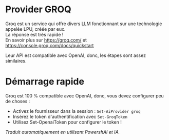 ﻿# Provider GROQ

Groq est un service qui offre divers LLM fonctionnant sur une technologie appelée LPU, créée par eux.  
La réponse est très rapide !  
En savoir plus sur https://groq.com/ et https://console.groq.com/docs/quickstart  

Leur API est compatible avec OpenAI, donc, les étapes sont assez similaires.

# Démarrage rapide  

Groq est 100 % compatible avec OpenAI, donc, vous devez configurer peu de choses :

* Activez le fournisseur dans la session : `Set-AiProvider groq`
* Insérez le token d'authentification avec `Set-GroqToken` 
* Utilisez Set-OpenaiToken pour configurer le token !


<!--PowershaiAiDocBlockStart-->
_Traduit automatiquement en utilisant PowershAI et IA._
<!--PowershaiAiDocBlockEnd-->
